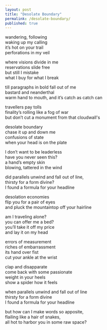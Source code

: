 ```yaml
---
layout: post
title: "Desolate Boundary"
permalink: /desolate-boundary/
published: true
---
```


wandering, following  
waking up my calling  
it’s hot on your trail  
perforations in my veil  
  
where visions divide in me  
reservations slide free  
but still I mistake  
what I buy for what I break  
  
till paragraphs in bold fall out of me  
bastard and neanderthal  
warm hand to mouth, and it’s catch as catch can  
  
travellers pay tolls  
finality’s rolling like a fog of war  
but don’t cut a monument from that cloudwall's  
  
desolate boundary  
chase it up and down me  
confusions of state  
when your head is on the plate  
  
I don’t want to be leaderless  
have you never seen this?  
a hand’s empty skin  
blowing, tattered in the wind  
  
did parallels unwind and fall out of line,  
thirsty for a form divine?  
I found a formula for your headline  
  
desolation economies  
flip you for a pair of eyes  
and pluck the mountaintop off your hairline  
  
am I traveling alone?  
you can offer me a bed?  
you’ll take it off my price  
and lay it on my head  
  
errors of measurement  
riches of embarrassment  
its hand over fist  
cut your ankle at the wrist  
  
clap and disapparate  
come back with some passionate  
weight in your heels  
show a spider how it feels  
  
when parallels unwind and fall out of line  
thirsty for a form divine  
I found a formula for your headline  
  
but how can I make words so apposite,  
flailing like a hair of snakes,  
all hot to harbor you in some raw space?  
